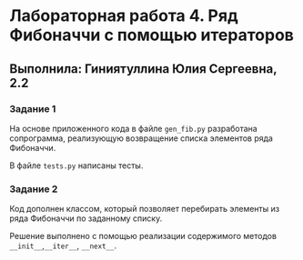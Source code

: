 # Лабораторная работа 4. Ряд Фибоначчи с помощью итераторов
## Выполнила: Гиниятуллина Юлия Сергеевна, 2.2

### Задание 1
На основе приложенного кода в файле ```gen_fib.py``` разработана сопрограмма, реализующую возвращение списка элементов ряда Фибоначчи.

В файле ```tests.py``` написаны тесты.

### Задание 2
Код дополнен классом, который позволяет перебирать элементы из ряда Фибоначчи по заданному списку. 

Решение выполнено с помощью реализации содержимого методов ```__init__```,```__iter__```, ```__next__```.
